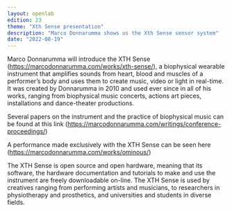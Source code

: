 ```yaml
---
layout: openlab
edition: 23
theme: "Xth Sense presentation"
description: "Marco Donnarumma shows us the Xth Sense sensor system"
date: "2022-08-19"
---
```



Marco Donnarumma will introduce the XTH Sense (https://marcodonnarumma.com/works/xth-sense/), a biophysical wearable instrument that amplifies sounds from heart, blood and muscles of a performer’s body and uses them to create music, video or light in real-time. It was created by Donnarumma in 2010 and used ever since in all of his works, ranging from biophysical music concerts, actions art pieces, installations and dance-theater productions.

Several papers on the instrument and the practice of biophysical music can be found at this link (https://marcodonnarumma.com/writings/conference-proceedings/)

A performance made exclusively with the XTH Sense can be seen here (https://marcodonnarumma.com/works/ominous/)

The XTH Sense is open source and open hardware, meaning that its software, the hardware documentation and tutorials to make and use the instrument are freely downloadable on-line. The XTH Sense is used by creatives ranging from performing artists and musicians, to researchers in physiotherapy and prosthetics, and universities and students in diverse fields.
